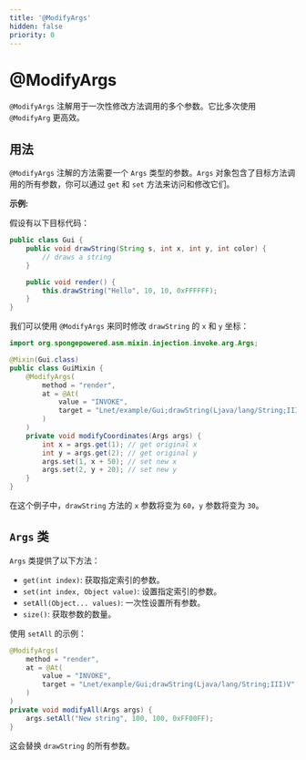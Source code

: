 ```yaml
---
title: '@ModifyArgs'
hidden: false
priority: 0
---
```


# @ModifyArgs

`@ModifyArgs` 注解用于一次性修改方法调用的多个参数。它比多次使用 `@ModifyArg` 更高效。

## 用法

`@ModifyArgs` 注解的方法需要一个 `Args` 类型的参数。`Args` 对象包含了目标方法调用的所有参数，你可以通过 `get` 和 `set` 方法来访问和修改它们。

**示例:**

假设有以下目标代码：
```java
public class Gui {
    public void drawString(String s, int x, int y, int color) {
        // draws a string
    }

    public void render() {
        this.drawString("Hello", 10, 10, 0xFFFFFF);
    }
}
```

我们可以使用 `@ModifyArgs` 来同时修改 `drawString` 的 `x` 和 `y` 坐标：
```java
import org.spongepowered.asm.mixin.injection.invoke.arg.Args;

@Mixin(Gui.class)
public class GuiMixin {
    @ModifyArgs(
        method = "render",
        at = @At(
            value = "INVOKE",
            target = "Lnet/example/Gui;drawString(Ljava/lang/String;III)V"
        )
    )
    private void modifyCoordinates(Args args) {
        int x = args.get(1); // get original x
        int y = args.get(2); // get original y
        args.set(1, x + 50); // set new x
        args.set(2, y + 20); // set new y
    }
}
```

在这个例子中，`drawString` 方法的 `x` 参数将变为 `60`，`y` 参数将变为 `30`。

## `Args` 类

`Args` 类提供了以下方法：

- `get(int index)`: 获取指定索引的参数。
- `set(int index, Object value)`: 设置指定索引的参数。
- `setAll(Object... values)`: 一次性设置所有参数。
- `size()`: 获取参数的数量。

使用 `setAll` 的示例：
```java
@ModifyArgs(
    method = "render",
    at = @At(
        value = "INVOKE",
        target = "Lnet/example/Gui;drawString(Ljava/lang/String;III)V"
    )
)
private void modifyAll(Args args) {
    args.setAll("New string", 100, 100, 0xFF00FF);
}
```
这会替换 `drawString` 的所有参数。 

